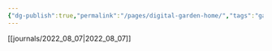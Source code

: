 ```yaml
---
{"dg-publish":true,"permalink":"/pages/digital-garden-home/","tags":"gardenEntry","dgHomeLink":true,"dgPassFrontmatter":false}
---
```



[[journals/2022_08_07|2022_08_07]]
